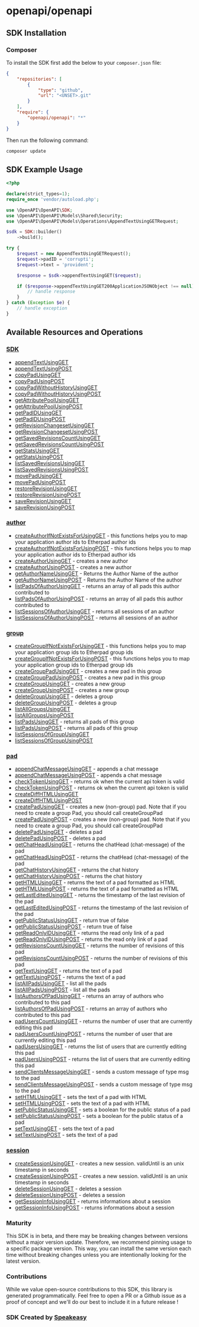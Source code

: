 # openapi/openapi

<!-- Start SDK Installation -->
## SDK Installation

### Composer

To install the SDK first add the below to your `composer.json` file:

```json
{
    "repositories": [
        {
            "type": "github",
            "url": "<UNSET>.git"
        }
    ],
    "require": {
        "openapi/openapi": "*"
    }
}
```

Then run the following command:

```bash
composer update
```
<!-- End SDK Installation -->

## SDK Example Usage
<!-- Start SDK Example Usage -->
```php
<?php

declare(strict_types=1);
require_once 'vendor/autoload.php';

use \OpenAPI\OpenAPI\SDK;
use \OpenAPI\OpenAPI\Models\Shared\Security;
use \OpenAPI\OpenAPI\Models\Operations\AppendTextUsingGETRequest;

$sdk = SDK::builder()
    ->build();

try {
    $request = new AppendTextUsingGETRequest();
    $request->padID = 'corrupti';
    $request->text = 'provident';

    $response = $sdk->appendTextUsingGET($request);

    if ($response->appendTextUsingGET200ApplicationJSONObject !== null) {
        // handle response
    }
} catch (Exception $e) {
    // handle exception
}
```
<!-- End SDK Example Usage -->

<!-- Start SDK Available Operations -->
## Available Resources and Operations

### [SDK](docs/sdk/README.md)

* [appendTextUsingGET](docs/sdk/README.md#appendtextusingget)
* [appendTextUsingPOST](docs/sdk/README.md#appendtextusingpost)
* [copyPadUsingGET](docs/sdk/README.md#copypadusingget)
* [copyPadUsingPOST](docs/sdk/README.md#copypadusingpost)
* [copyPadWithoutHistoryUsingGET](docs/sdk/README.md#copypadwithouthistoryusingget)
* [copyPadWithoutHistoryUsingPOST](docs/sdk/README.md#copypadwithouthistoryusingpost)
* [getAttributePoolUsingGET](docs/sdk/README.md#getattributepoolusingget)
* [getAttributePoolUsingPOST](docs/sdk/README.md#getattributepoolusingpost)
* [getPadIDUsingGET](docs/sdk/README.md#getpadidusingget)
* [getPadIDUsingPOST](docs/sdk/README.md#getpadidusingpost)
* [getRevisionChangesetUsingGET](docs/sdk/README.md#getrevisionchangesetusingget)
* [getRevisionChangesetUsingPOST](docs/sdk/README.md#getrevisionchangesetusingpost)
* [getSavedRevisionsCountUsingGET](docs/sdk/README.md#getsavedrevisionscountusingget)
* [getSavedRevisionsCountUsingPOST](docs/sdk/README.md#getsavedrevisionscountusingpost)
* [getStatsUsingGET](docs/sdk/README.md#getstatsusingget)
* [getStatsUsingPOST](docs/sdk/README.md#getstatsusingpost)
* [listSavedRevisionsUsingGET](docs/sdk/README.md#listsavedrevisionsusingget)
* [listSavedRevisionsUsingPOST](docs/sdk/README.md#listsavedrevisionsusingpost)
* [movePadUsingGET](docs/sdk/README.md#movepadusingget)
* [movePadUsingPOST](docs/sdk/README.md#movepadusingpost)
* [restoreRevisionUsingGET](docs/sdk/README.md#restorerevisionusingget)
* [restoreRevisionUsingPOST](docs/sdk/README.md#restorerevisionusingpost)
* [saveRevisionUsingGET](docs/sdk/README.md#saverevisionusingget)
* [saveRevisionUsingPOST](docs/sdk/README.md#saverevisionusingpost)

### [author](docs/author/README.md)

* [createAuthorIfNotExistsForUsingGET](docs/author/README.md#createauthorifnotexistsforusingget) - this functions helps you to map your application author ids to Etherpad author ids
* [createAuthorIfNotExistsForUsingPOST](docs/author/README.md#createauthorifnotexistsforusingpost) - this functions helps you to map your application author ids to Etherpad author ids
* [createAuthorUsingGET](docs/author/README.md#createauthorusingget) - creates a new author
* [createAuthorUsingPOST](docs/author/README.md#createauthorusingpost) - creates a new author
* [getAuthorNameUsingGET](docs/author/README.md#getauthornameusingget) - Returns the Author Name of the author
* [getAuthorNameUsingPOST](docs/author/README.md#getauthornameusingpost) - Returns the Author Name of the author
* [listPadsOfAuthorUsingGET](docs/author/README.md#listpadsofauthorusingget) - returns an array of all pads this author contributed to
* [listPadsOfAuthorUsingPOST](docs/author/README.md#listpadsofauthorusingpost) - returns an array of all pads this author contributed to
* [listSessionsOfAuthorUsingGET](docs/author/README.md#listsessionsofauthorusingget) - returns all sessions of an author
* [listSessionsOfAuthorUsingPOST](docs/author/README.md#listsessionsofauthorusingpost) - returns all sessions of an author

### [group](docs/group/README.md)

* [createGroupIfNotExistsForUsingGET](docs/group/README.md#creategroupifnotexistsforusingget) - this functions helps you to map your application group ids to Etherpad group ids
* [createGroupIfNotExistsForUsingPOST](docs/group/README.md#creategroupifnotexistsforusingpost) - this functions helps you to map your application group ids to Etherpad group ids
* [createGroupPadUsingGET](docs/group/README.md#creategrouppadusingget) - creates a new pad in this group
* [createGroupPadUsingPOST](docs/group/README.md#creategrouppadusingpost) - creates a new pad in this group
* [createGroupUsingGET](docs/group/README.md#creategroupusingget) - creates a new group
* [createGroupUsingPOST](docs/group/README.md#creategroupusingpost) - creates a new group
* [deleteGroupUsingGET](docs/group/README.md#deletegroupusingget) - deletes a group
* [deleteGroupUsingPOST](docs/group/README.md#deletegroupusingpost) - deletes a group
* [listAllGroupsUsingGET](docs/group/README.md#listallgroupsusingget)
* [listAllGroupsUsingPOST](docs/group/README.md#listallgroupsusingpost)
* [listPadsUsingGET](docs/group/README.md#listpadsusingget) - returns all pads of this group
* [listPadsUsingPOST](docs/group/README.md#listpadsusingpost) - returns all pads of this group
* [listSessionsOfGroupUsingGET](docs/group/README.md#listsessionsofgroupusingget)
* [listSessionsOfGroupUsingPOST](docs/group/README.md#listsessionsofgroupusingpost)

### [pad](docs/pad/README.md)

* [appendChatMessageUsingGET](docs/pad/README.md#appendchatmessageusingget) - appends a chat message
* [appendChatMessageUsingPOST](docs/pad/README.md#appendchatmessageusingpost) - appends a chat message
* [checkTokenUsingGET](docs/pad/README.md#checktokenusingget) - returns ok when the current api token is valid
* [checkTokenUsingPOST](docs/pad/README.md#checktokenusingpost) - returns ok when the current api token is valid
* [createDiffHTMLUsingGET](docs/pad/README.md#creatediffhtmlusingget)
* [createDiffHTMLUsingPOST](docs/pad/README.md#creatediffhtmlusingpost)
* [createPadUsingGET](docs/pad/README.md#createpadusingget) - creates a new (non-group) pad. Note that if you need to create a group Pad, you should call createGroupPad
* [createPadUsingPOST](docs/pad/README.md#createpadusingpost) - creates a new (non-group) pad. Note that if you need to create a group Pad, you should call createGroupPad
* [deletePadUsingGET](docs/pad/README.md#deletepadusingget) - deletes a pad
* [deletePadUsingPOST](docs/pad/README.md#deletepadusingpost) - deletes a pad
* [getChatHeadUsingGET](docs/pad/README.md#getchatheadusingget) - returns the chatHead (chat-message) of the pad
* [getChatHeadUsingPOST](docs/pad/README.md#getchatheadusingpost) - returns the chatHead (chat-message) of the pad
* [getChatHistoryUsingGET](docs/pad/README.md#getchathistoryusingget) - returns the chat history
* [getChatHistoryUsingPOST](docs/pad/README.md#getchathistoryusingpost) - returns the chat history
* [getHTMLUsingGET](docs/pad/README.md#gethtmlusingget) - returns the text of a pad formatted as HTML
* [getHTMLUsingPOST](docs/pad/README.md#gethtmlusingpost) - returns the text of a pad formatted as HTML
* [getLastEditedUsingGET](docs/pad/README.md#getlasteditedusingget) - returns the timestamp of the last revision of the pad
* [getLastEditedUsingPOST](docs/pad/README.md#getlasteditedusingpost) - returns the timestamp of the last revision of the pad
* [getPublicStatusUsingGET](docs/pad/README.md#getpublicstatususingget) - return true of false
* [getPublicStatusUsingPOST](docs/pad/README.md#getpublicstatususingpost) - return true of false
* [getReadOnlyIDUsingGET](docs/pad/README.md#getreadonlyidusingget) - returns the read only link of a pad
* [getReadOnlyIDUsingPOST](docs/pad/README.md#getreadonlyidusingpost) - returns the read only link of a pad
* [getRevisionsCountUsingGET](docs/pad/README.md#getrevisionscountusingget) - returns the number of revisions of this pad
* [getRevisionsCountUsingPOST](docs/pad/README.md#getrevisionscountusingpost) - returns the number of revisions of this pad
* [getTextUsingGET](docs/pad/README.md#gettextusingget) - returns the text of a pad
* [getTextUsingPOST](docs/pad/README.md#gettextusingpost) - returns the text of a pad
* [listAllPadsUsingGET](docs/pad/README.md#listallpadsusingget) - list all the pads
* [listAllPadsUsingPOST](docs/pad/README.md#listallpadsusingpost) - list all the pads
* [listAuthorsOfPadUsingGET](docs/pad/README.md#listauthorsofpadusingget) - returns an array of authors who contributed to this pad
* [listAuthorsOfPadUsingPOST](docs/pad/README.md#listauthorsofpadusingpost) - returns an array of authors who contributed to this pad
* [padUsersCountUsingGET](docs/pad/README.md#paduserscountusingget) - returns the number of user that are currently editing this pad
* [padUsersCountUsingPOST](docs/pad/README.md#paduserscountusingpost) - returns the number of user that are currently editing this pad
* [padUsersUsingGET](docs/pad/README.md#padusersusingget) - returns the list of users that are currently editing this pad
* [padUsersUsingPOST](docs/pad/README.md#padusersusingpost) - returns the list of users that are currently editing this pad
* [sendClientsMessageUsingGET](docs/pad/README.md#sendclientsmessageusingget) - sends a custom message of type msg to the pad
* [sendClientsMessageUsingPOST](docs/pad/README.md#sendclientsmessageusingpost) - sends a custom message of type msg to the pad
* [setHTMLUsingGET](docs/pad/README.md#sethtmlusingget) - sets the text of a pad with HTML
* [setHTMLUsingPOST](docs/pad/README.md#sethtmlusingpost) - sets the text of a pad with HTML
* [setPublicStatusUsingGET](docs/pad/README.md#setpublicstatususingget) - sets a boolean for the public status of a pad
* [setPublicStatusUsingPOST](docs/pad/README.md#setpublicstatususingpost) - sets a boolean for the public status of a pad
* [setTextUsingGET](docs/pad/README.md#settextusingget) - sets the text of a pad
* [setTextUsingPOST](docs/pad/README.md#settextusingpost) - sets the text of a pad

### [session](docs/session/README.md)

* [createSessionUsingGET](docs/session/README.md#createsessionusingget) - creates a new session. validUntil is an unix timestamp in seconds
* [createSessionUsingPOST](docs/session/README.md#createsessionusingpost) - creates a new session. validUntil is an unix timestamp in seconds
* [deleteSessionUsingGET](docs/session/README.md#deletesessionusingget) - deletes a session
* [deleteSessionUsingPOST](docs/session/README.md#deletesessionusingpost) - deletes a session
* [getSessionInfoUsingGET](docs/session/README.md#getsessioninfousingget) - returns informations about a session
* [getSessionInfoUsingPOST](docs/session/README.md#getsessioninfousingpost) - returns informations about a session
<!-- End SDK Available Operations -->

### Maturity

This SDK is in beta, and there may be breaking changes between versions without a major version update. Therefore, we recommend pinning usage
to a specific package version. This way, you can install the same version each time without breaking changes unless you are intentionally
looking for the latest version.

### Contributions

While we value open-source contributions to this SDK, this library is generated programmatically.
Feel free to open a PR or a Github issue as a proof of concept and we'll do our best to include it in a future release !

### SDK Created by [Speakeasy](https://docs.speakeasyapi.dev/docs/using-speakeasy/client-sdks)
